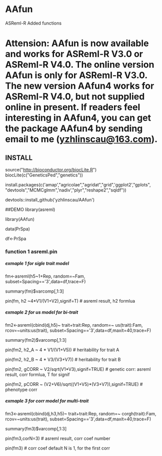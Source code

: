 # AAfun
ASReml-R Added functions

# Attension: AAfun is now available and works for ASReml-R V3.0 or ASReml-R V4.0. The online version AAfun is only for ASReml-R V3.0. The new version AAfun4 works for ASReml-R V4.0, but not supplied online in present. If readers feel interesting in AAfun4, you can get the package AAfun4 by sending email to me (yzhlinscau@163.com).

## INSTALL
source("http://bioconductor.org/biocLite.R") 
biocLite(c("GeneticsPed","genetics"))

install.packages(c('amap',"agricolae","agridat","grid",'ggplot2',"gplots",
"devtools","MCMCglmm",'nadiv',"plyr","reshape2","sqldf"))

devtools::install_github('yzhlinscau/AAfun')

##DEMO
library(asreml)

library(AAfun)

data(PrSpa)

df<-PrSpa

### function 1 asreml.pin 
##### exmaple 1 for sigle trait model

fm<-asreml(h5~1+Rep, random=~Fam, subset=Spacing=='3',data=df,trace=F)

summary(fm)$varcomp[,1:3]

pin(fm, h2 ~4*V1/(V1+V2),signif=T) # asreml result, h2 formlua

##### exmaple 2 for us model for bi-trait
fm2<-asreml(cbind(dj,h5)~ trait+trait:Rep,
               random=~ us(trait):Fam, rcov=~units:us(trait),
               subset=Spacing=='3',data=df,maxit=40,trace=F)

summary(fm2)$varcomp[,1:3]

pin(fm2, h2_A ~ 4 * V1/(V1+V5)) # heritability for trait A

pin(fm2, h2_B ~ 4 * V3/(V3+V7)) # heritability for trait B

pin(fm2, gCORR ~ V2/sqrt(V1*V3),signif=TRUE) # genetic corr: asreml result, corr formlua, T for signif

pin(fm2, pCORR ~ (V2+V6)/sqrt((V1+V5)*(V3+V7)),signif=TRUE) # phenotype corr

##### exmaple 3 for corr model for multi-trait
fm3<-asreml(cbind(dj,h3,h5)~ trait+trait:Rep, 
            random=~ corgh(trait):Fam, rcov=~units:us(trait),
            subset=Spacing=='3',data=df,maxit=40,trace=F)
            
summary(fm3)$varcomp[,1:3]

pin(fm3,corN=3) #  asreml result, corr coef number

pin(fm3) # corr coef default N is 1, for the first corr
